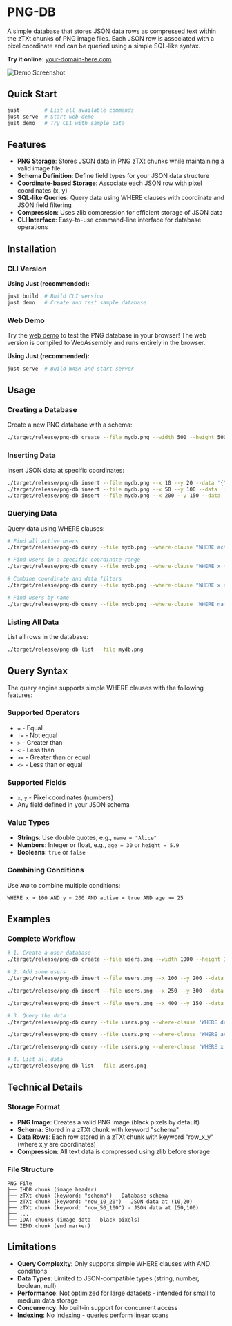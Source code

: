 # PNG-DB

A simple database that stores JSON data rows as compressed text within the zTXt chunks of PNG image files. Each JSON row is associated with a pixel coordinate and can be queried using a simple SQL-like syntax.


<!-- TODO: Add screenshot and replace with actual domain -->
**Try it online**: [your-domain-here.com](https://your-domain-here.com)

![Demo Screenshot](screenshot.png)
<!-- TODO: Add screenshot of the web interface -->

## Quick Start

```bash
just        # List all available commands
just serve  # Start web demo
just demo   # Try CLI with sample data
```

## Features

- **PNG Storage**: Stores JSON data in PNG zTXt chunks while maintaining a valid image file
- **Schema Definition**: Define field types for your JSON data structure
- **Coordinate-based Storage**: Associate each JSON row with pixel coordinates (x, y)
- **SQL-like Queries**: Query data using WHERE clauses with coordinate and JSON field filtering
- **Compression**: Uses zlib compression for efficient storage of JSON data
- **CLI Interface**: Easy-to-use command-line interface for database operations

## Installation

### CLI Version

**Using Just (recommended):**
```bash
just build  # Build CLI version
just demo   # Create and test sample database
```

### Web Demo
Try the [web demo](web/) to test the PNG database in your browser! The web version is compiled to WebAssembly and runs entirely in the browser.

**Using Just (recommended):**
```bash
just serve  # Build WASM and start server
```

## Usage

### Creating a Database

Create a new PNG database with a schema:

```bash
./target/release/png-db create --file mydb.png --width 500 --height 500 --schema "name:string,age:number,active:boolean"
```

### Inserting Data

Insert JSON data at specific coordinates:

```bash
./target/release/png-db insert --file mydb.png --x 10 --y 20 --data '{"name": "Alice", "age": 30, "active": true}'
./target/release/png-db insert --file mydb.png --x 50 --y 100 --data '{"name": "Bob", "age": 25, "active": false}'
./target/release/png-db insert --file mydb.png --x 200 --y 150 --data '{"name": "Charlie", "age": 35, "active": true}'
```

### Querying Data

Query data using WHERE clauses:

```bash
# Find all active users
./target/release/png-db query --file mydb.png --where-clause "WHERE active = true"

# Find users in a specific coordinate range
./target/release/png-db query --file mydb.png --where-clause "WHERE x > 25 AND y < 200"

# Combine coordinate and data filters
./target/release/png-db query --file mydb.png --where-clause "WHERE x > 10 AND age >= 30"

# Find users by name
./target/release/png-db query --file mydb.png --where-clause 'WHERE name = "Alice"'
```

### Listing All Data

List all rows in the database:

```bash
./target/release/png-db list --file mydb.png
```

## Query Syntax

The query engine supports simple WHERE clauses with the following features:

### Supported Operators
- `=` - Equal
- `!=` - Not equal  
- `>` - Greater than
- `<` - Less than
- `>=` - Greater than or equal
- `<=` - Less than or equal

### Supported Fields
- `x`, `y` - Pixel coordinates (numbers)
- Any field defined in your JSON schema

### Value Types
- **Strings**: Use double quotes, e.g., `name = "Alice"`
- **Numbers**: Integer or float, e.g., `age = 30` or `height = 5.9`
- **Booleans**: `true` or `false`

### Combining Conditions
Use `AND` to combine multiple conditions:
```
WHERE x > 100 AND y < 200 AND active = true AND age >= 25
```

## Examples

### Complete Workflow

```bash
# 1. Create a user database
./target/release/png-db create --file users.png --width 1000 --height 1000 --schema "name:string,email:string,age:number,department:string,active:boolean"

# 2. Add some users
./target/release/png-db insert --file users.png --x 100 --y 200 --data '{"name": "Alice Johnson", "email": "alice@company.com", "age": 28, "department": "Engineering", "active": true}'

./target/release/png-db insert --file users.png --x 250 --y 300 --data '{"name": "Bob Smith", "email": "bob@company.com", "age": 34, "department": "Marketing", "active": true}'

./target/release/png-db insert --file users.png --x 400 --y 150 --data '{"name": "Carol Brown", "email": "carol@company.com", "age": 29, "department": "Engineering", "active": false}'

# 3. Query the data
./target/release/png-db query --file users.png --where-clause 'WHERE department = "Engineering"'

./target/release/png-db query --file users.png --where-clause "WHERE active = true AND age > 30"

./target/release/png-db query --file users.png --where-clause "WHERE x > 200 AND y < 250"

# 4. List all data
./target/release/png-db list --file users.png
```

## Technical Details

### Storage Format

- **PNG Image**: Creates a valid PNG image (black pixels by default)
- **Schema**: Stored in a zTXt chunk with keyword "schema"
- **Data Rows**: Each row stored in a zTXt chunk with keyword "row_x_y" (where x,y are coordinates)
- **Compression**: All text data is compressed using zlib before storage

### File Structure

```
PNG File
├── IHDR chunk (image header)
├── zTXt chunk (keyword: "schema") - Database schema
├── zTXt chunk (keyword: "row_10_20") - JSON data at (10,20)
├── zTXt chunk (keyword: "row_50_100") - JSON data at (50,100)
├── ...
├── IDAT chunks (image data - black pixels)
└── IEND chunk (end marker)
```

## Limitations

- **Query Complexity**: Only supports simple WHERE clauses with AND conditions
- **Data Types**: Limited to JSON-compatible types (string, number, boolean, null)
- **Performance**: Not optimized for large datasets - intended for small to medium data storage
- **Concurrency**: No built-in support for concurrent access
- **Indexing**: No indexing - queries perform linear scans
